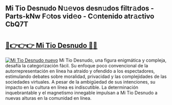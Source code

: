## Mi Tio Desnudo N𝚞𝚎vos desn𝚞dos filtr𝚊dos - Parts-kNw F𝚘tos vid𝚎o - C𝚘ntenido atr𝚊ctivo CbQ7T

# <h2><a href="http://mb1luc.tromn.icu/?c=Mi+Tio+Desnudo">🔗👉👉👉 Mi Tio Desnudo 🔗🔗</a></h2>

[![Mi Tio Desnudo nuevo](https://i.imgur.com/pEAQMta.gif)](http://mb1luc.tromn.icu/?c=Mi+Tio+Desnudo)
Mi Tio Desnudo, una figura enigmática y compleja, desafía la categorización fácil. Su enfoque poco convencional de la autorrepresentación en línea ha atraído y ofendido a los espectadores, estimulando debates sobre moralidad, privacidad y las complejidades de las sociedades virtuales. A pesar de la ambigüedad de sus intenciones, su impacto en la cultura en línea es indiscutible. La determinación inquebrantable y el magnetismo innegable impulsan a Mi Tio Desnudo a nuevas alturas en la comunidad en línea.
